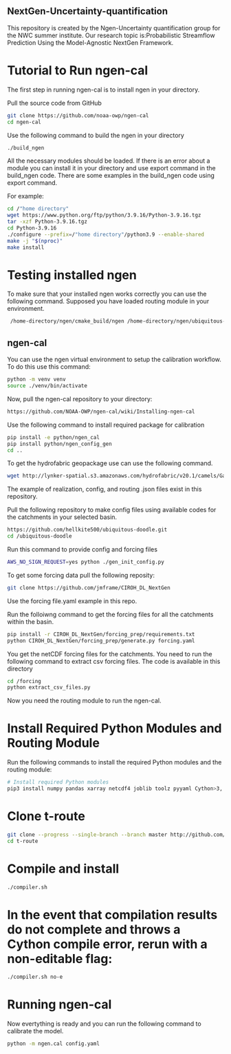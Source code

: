 ## NextGen-Uncertainty-quantification
This repository is created by the Ngen-Uncertainty quantification group for the NWC summer institute. Our research topic is:Probabilistic Streamflow Prediction Using the Model-Agnostic NextGen Framework.


# Tutorial to Run ngen-cal

The first step in running ngen-cal is to install ngen in your directory.

Pull the source code from GitHub
```sh
git clone https://github.com/noaa-owp/ngen-cal
cd ngen-cal
```
Use the following command to build the ngen in your directory
```sh
./build_ngen
```
All the necessary modules should be loaded.
If there is an error about a module you can install it in your directory and use export command in the build_ngen code.
There are some examples in the build_ngen code using export command. 

For example:
```sh
cd /"home directory"
wget https://www.python.org/ftp/python/3.9.16/Python-3.9.16.tgz
tar -xzf Python-3.9.16.tgz
cd Python-3.9.16
./configure --prefix=/"home directory"/python3.9 --enable-shared
make -j "$(nproc)"
make install
```
# Testing installed ngen
To make sure that your installed ngen works correctly you can use the following command. Supposed you have loaded routing module in your environment.

```sh
 /home-directory/ngen/cmake_build/ngen /home-directory/ngen/ubiquitous-doodle/Gage_11480390.gpkg "all" /home-directory/ngen/ubiquitous-doodle/Gage_11480390.gpkg "all" realization.json
```


## ngen-cal
You can use the ngen virtual environment to setup the calibration workflow.
To do this use this command:

```sh
python -m venv venv
source ./venv/bin/activate
```
Now, pull the ngen-cal repository to your directory:
```sh
https://github.com/NOAA-OWP/ngen-cal/wiki/Installing-ngen-cal
```
Use the following command to install required package for calibration

```sh
pip install -e python/ngen_cal
pip install python/ngen_config_gen
cd ..
```
To get the hydrofabric geopackage use can use the following command. 

```sh
wget http://lynker-spatial.s3.amazonaws.com/hydrofabric/v20.1/camels/Gage_11480390.gpkg
```
The example of realization, config, and routing .json files exist in this repository.

Pull the following repository to make config files using available codes for the catchments in your selected basin.

```sh
https://github.com/hellkite500/ubiquitous-doodle.git
cd /ubiquitous-doodle
```
Run this command to provide config and forcing files
```sh
AWS_NO_SIGN_REQUEST=yes python ./gen_init_config.py
```

To get some forcing data pull the following reposity:
```sh
git clone https://github.com/jmframe/CIROH_DL_NextGen
```
Use the forcing file.yaml example in this repo.

Run the folloiwng command to get the forcing files for all the catchments within the basin.
```sh
pip install -r CIROH_DL_NextGen/forcing_prep/requirements.txt
python CIROH_DL_NextGen/forcing_prep/generate.py forcing.yaml
```
You get the netCDF forcing files for the catchments. You need to run the following command to extract csv forcing files.
The code is available in this directory

```sh
cd /forcing
python extract_csv_files.py
```
Now you need the routing module to run the ngen-cal. 


# Install Required Python Modules and Routing Module

Run the following commands to install the required Python modules and the routing module:

```sh
# Install required Python modules
pip3 install numpy pandas xarray netcdf4 joblib toolz pyyaml Cython>3,!=3.0.4 geopandas pyarrow deprecated wheel
```
# Clone t-route
```sh
git clone --progress --single-branch --branch master http://github.com/NOAA-OWP/t-route.git
cd t-route
```
# Compile and install
```sh
./compiler.sh
```
# In the event that compilation results do not complete and throws a Cython compile error, rerun with a non-editable flag:
```sh
./compiler.sh no-e
```
# Running ngen-cal
Now evertything is ready and you can run the following command to calibrate the model.

```sh
python -m ngen.cal config.yaml
```




